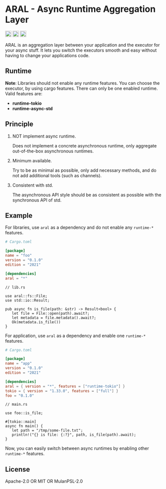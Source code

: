 # ARAL - Async Runtime Aggregation Layer

[<img alt="github.com" src="https://img.shields.io/badge/github-aral-8da0cb?style=for-the-badge&labelColor=555555&logo=github" height="20">](https://github.com/aral-rs/aral)
[<img alt="crates.io" src="https://img.shields.io/crates/v/aral.svg?style=for-the-badge&color=fc8d62&logo=rust" height="20">](https://crates.io/crates/aral)
[<img alt="docs.rs" src="https://img.shields.io/badge/docs.rs-aral-66c2a5?style=for-the-badge&labelColor=555555&logo=docs.rs" height="20">](https://docs.rs/aral)

ARAL is an aggregation layer between your application and the executor for your async stuff.
It lets you switch the executors smooth and easy without having to change your applications code.

## Runtime

**Note**: Libraries should not enable any runtime features. You can choose the executor, by using cargo features.
There can only be one enabled runtime. Valid features are:

- **runtime-tokio**
- **runtime-async-std**

## Principle

1. NOT implement async runtime.

   Does not implement a concrete asynchronous runtime, only aggregate out-of-the-box asynchronous
   runtimes.

1. Minimum available.

   Try to be as minimal as possible, only add necessary methods, and do not add additional tools
   (such as channels).

1. Consistent with std.

   The asynchronous API style should be as consistent as possible with the synchronous API of std.

## Example

For libraries, use `aral` as a dependency and do not enable any `runtime-*` features.

```toml
# Cargo.toml

[package]
name = "foo"
version = "0.1.0"
edition = "2021"

[dependencies]
aral = "*"
```

```rust, ignore
// lib.rs

use aral::fs::File;
use std::io::Result;

pub async fn is_file(path: &str) -> Result<bool> {
   let file = File::open(path).await?;
   let metadata = file.metadata().await?;
   Ok(metadata.is_file())
}
```

For application, use `aral` as a dependency and enable one `runtime-*` features.

```toml
# Cargo.toml

[package]
name = "app"
version = "0.1.0"
edition = "2021"

[dependencies]
aral = { version = "*", features = ["runtime-tokio"] }
tokio = { version = "1.33.0", features = ["full"] }
foo = "0.1.0"
```

```rust, ignore
// main.rs

use foo::is_file;

#[tokio::main]
async fn main() {
   let path = "/tmp/some-file.txt";
   println!("{} is file: {:?}", path, is_file(path).await);
}
```

Now, you can easily switch between async runtimes by enabling other `runtime-*` features.

## License

Apache-2.0 OR MIT OR MulanPSL-2.0

